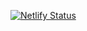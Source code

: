 [![Netlify Status](https://api.netlify.com/api/v1/badges/461d8501-57fb-4c01-8a9d-5af48bedcb51/deploy-status)](https://app.netlify.com/sites/randomcounter/deploys)
